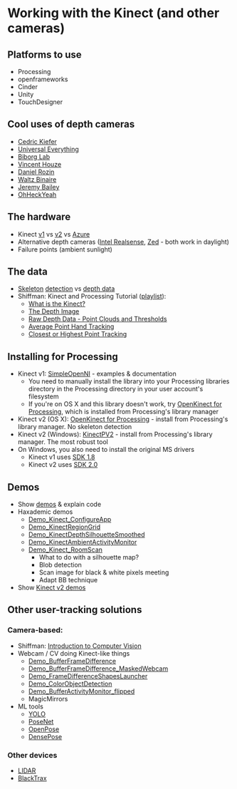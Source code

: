 # Working with the Kinect (and other cameras)

## Platforms to use

* Processing
* openframeworks
* Cinder
* Unity
* TouchDesigner

## Cool uses of depth cameras 

* [Cedric Kiefer](https://vimeo.com/38840688)
* [Universal Everything](https://www.thisiscolossal.com/2019/05/future-you-universal-everything/)
* [Biborg Lab](https://www.youtube.com/watch?v=xw-7R1tRvdM)
* [Vincent Houze](https://www.instagram.com/p/BZWeV1WnJDv/)
* [Daniel Rozin](https://www.youtube.com/watch?v=ck_soI_Agy8)
* [Waltz Binaire](https://www.youtube.com/watch?v=FnulH8TrZVo)
* [Jeremy Bailey](https://www.youtube.com/watch?v=Q1gbQXwBKxU)
* [OhHeckYeah](https://vimeo.com/99276873)

## The hardware

  * Kinect [v1](https://i0.wp.com/skarredghost.com/wp-content/uploads/2016/12/20161129_202059.jpg?zoom=2&resize=800%2C445&ssl=1) vs [v2](https://i2.wp.com/zugara.com/wp-content/uploads/Kinect-1-vs-Kinect-2-Tech-Comparison.png) vs [Azure](https://azure.microsoft.com/en-us/services/kinect-dk/)
  * Alternative depth cameras ([Intel Realsense](https://www.intel.com/content/www/us/en/architecture-and-technology/realsense-overview.html), [Zed](https://www.stereolabs.com/) - both work in daylight)
  * Failure points (ambient sunlight)

## The data

* [Skeleton](https://github.com/totovr/SimpleOpenNI/tree/master/SimpleOpenNI/SimpleOpenNI/examples/OpenNI/Tracking_Skeleton) [detection](https://github.com/totovr/SimpleOpenNI/blob/master/Assets/Kinect_V2_Tracking.gif) vs [depth data](https://www.youtube.com/watch?v=E1eIg54clGo)
* Shiffman: Kinect and Processing Tutorial ([playlist](https://www.youtube.com/playlist?list=PLRqwX-V7Uu6ZMlWHdcy8hAGDy6IaoxUKf)):
  * [What is the Kinect?](https://www.youtube.com/watch?v=QmVNgdapJJM)
  * [The Depth Image](https://www.youtube.com/watch?v=QmVNgdapJJM)
  * [Raw Depth Data - Point Clouds and Thresholds](https://www.youtube.com/watch?v=E1eIg54clGo)
  * [Average Point Hand Tracking](https://www.youtube.com/watch?v=Kr4s5sLoROY)
  * [Closest or Highest Point Tracking](https://www.youtube.com/watch?v=nYCvdtZGveg)

## Installing for Processing

* Kinect v1: [SimpleOpenNI](https://github.com/totovr/SimpleOpenNI) - examples & documentation
  * You need to manually install the library into your Processing libraries directory in the Processing directory in your user account's filesystem
  * If you're on OS X and this library doesn't work, try [OpenKinect for Processing](https://github.com/shiffman/OpenKinect-for-Processing), which is installed from Processing's library manager 
* Kinect v2 (OS X): [OpenKinect for Processing](https://github.com/shiffman/OpenKinect-for-Processing) - install from Processing's library manager. No skeleton detection
* Kinect v2 (Windows): [KinectPV2](https://github.com/ThomasLengeling/KinectPV2) - install from Processing's library manager. The most robust tool
* On Windows, you also need to install the original MS drivers
  * Kinect v1 uses [SDK 1.8](https://www.microsoft.com/en-us/download/details.aspx?id=40278)
  * Kinect v2 uses [SDK 2.0](https://www.microsoft.com/en-us/download/details.aspx?id=44561)

## Demos

* Show [demos](../code/kinect/) & explain code
* Haxademic demos
  * [Demo_Kinect_ConfigureApp](https://github.com/cacheflowe/haxademic/blob/master/src/com/haxademic/demo/hardware/depthcamera/shared/Demo_Kinect_ConfigureApp.java)
  * [Demo_KinectRegionGrid](https://github.com/cacheflowe/haxademic/blob/master/src/com/haxademic/demo/hardware/depthcamera/shared/Demo_KinectRegionGrid.java)
  * [Demo_KinectDepthSilhouetteSmoothed](https://github.com/cacheflowe/haxademic/blob/master/src/com/haxademic/demo/hardware/depthcamera/shared/Demo_KinectDepthSilhouetteSmoothed.java)
  * [Demo_KinectAmbientActivityMonitor](https://github.com/cacheflowe/haxademic/blob/master/src/com/haxademic/demo/hardware/depthcamera/shared/Demo_KinectAmbientActivityMonitor.java)
  * [Demo_Kinect_RoomScan](https://github.com/cacheflowe/haxademic/blob/master/src/com/haxademic/demo/hardware/depthcamera/shared/Demo_Kinect_RoomScan.java)
    * What to do with a silhouette map?
    * Blob detection
    * Scan image for black & white pixels meeting
    * Adapt BB technique
* Show [Kinect v2 demos](https://github.com/ThomasLengeling/KinectPV2/tree/master/KinectPV2/examples)

## Other user-tracking solutions

### Camera-based:

* Shiffman: [Introduction to Computer Vision](https://www.youtube.com/watch?v=h8tk0hmWB44)
* Webcam / CV doing Kinect-like things
  * [Demo_BufferFrameDifference](https://github.com/cacheflowe/haxademic/blob/master/src/com/haxademic/demo/hardware/webcam/Demo_BufferFrameDifference.java)
  * [Demo_BufferFrameDifference_MaskedWebcam](https://github.com/cacheflowe/haxademic/blob/master/src/com/haxademic/demo/hardware/webcam/Demo_BufferFrameDifference_MaskedWebcam.java)
  * [Demo_FrameDifferenceShapesLauncher](https://github.com/cacheflowe/haxademic/blob/master/src/com/haxademic/demo/hardware/webcam/Demo_FrameDifferenceShapesLauncher.java)
  * [Demo_ColorObjectDetection](https://github.com/cacheflowe/haxademic/blob/master/src/com/haxademic/demo/hardware/webcam/Demo_ColorObjectDetection.java)
  * [Demo_BufferActivityMonitor_flipped](https://github.com/cacheflowe/haxademic/blob/master/src/com/haxademic/demo/hardware/webcam/Demo_BufferActivityMonitor_flipped.java)
  * MagicMirrors
* ML tools
  * [YOLO](https://pjreddie.com/darknet/yolo/)
  * [PoseNet](https://github.com/tensorflow/tfjs-models/tree/master/posenet)
  * [OpenPose](https://github.com/CMU-Perceptual-Computing-Lab/openpose)
  * [DensePose](https://www.youtube.com/watch?v=Dhkd_bAwwMc)

### Other devices

* [LIDAR](https://www.slamtec.com/en/Lidar/A3)
* [BlackTrax](https://blacktrax.cast-soft.com/)